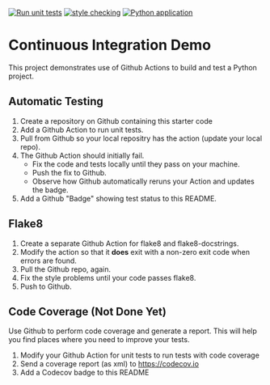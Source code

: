 [![Run unit tests](https://github.com/Pong50887/ci-demo/actions/workflows/python-unittest.yml/badge.svg)](https://github.com/Pong50887/ci-demo/actions/workflows/python-unittest.yml)
[![style checking](https://github.com/Pong50887/ci-demo/actions/workflows/style-checking.yml/badge.svg)](https://github.com/Pong50887/ci-demo/actions/workflows/style-checking.yml)
[![Python application](https://github.com/Pong50887/ci-demo/actions/workflows/coverage-test.yml/badge.svg)](https://github.com/Pong50887/ci-demo/actions/workflows/coverage-test.yml)

Continuous Integration Demo
===========================

This project demonstrates use of Github Actions to build and test a Python project.  

## Automatic Testing

1. Create a repository on Github containing this starter code
2. Add a Github Action to run unit tests.
3. Pull from Github so your local repositry has the action (update your local repo).
4. The Github Action should initially fail.
   - Fix the code and tests locally until they pass on your machine.
   - Push the fix to Github.
   - Observe how Github automatically reruns your Action and updates the badge.
5. Add a Github "Badge" showing test status to this README.


## Flake8

1. Create a separate Github Action for flake8 and flake8-docstrings.
2. Modify the action so that it **does** exit with a non-zero exit code when errors are found.
3. Pull the Github repo, again.
4. Fix the style problems until your code passes flake8.
5. Push to Github.

## Code Coverage (Not Done Yet)

Use Github to perform code coverage and generate a report.
This will help you find places where you need to improve your tests.

1. Modify your Github Action for unit tests to run tests with code coverage
2. Send a coverage report (as xml) to <https://codecov.io>
3. Add a Codecov badge to this README


